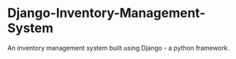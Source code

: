 # Django-Inventory-Management-System
An inventory management system built using Django - a python framework.
